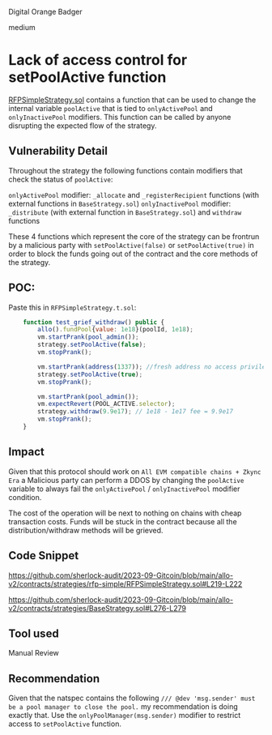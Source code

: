 Digital Orange Badger

medium

# Lack of access control for setPoolActive function

[RFPSimpleStrategy.sol](https://github.com/sherlock-audit/2023-09-Gitcoin/blob/main/allo-v2/contracts/strategies/rfp-simple/RFPSimpleStrategy.sol) contains a function that can be used to change the internal variable `poolActive` that is tied to `onlyActivePool` and `onlyInactivePool` modifiers. This function can be called by anyone disrupting the expected flow of the strategy.

## Vulnerability Detail

Throughout the strategy the following functions contain modifiers that check the status of `poolActive`:

`onlyActivePool` modifier: `_allocate` and `_registerRecipient` functions (with external functions in `BaseStrategy.sol`)
`onlyInactivePool` modifier: `_distribute` (with external function in `BaseStrategy.sol`) and `withdraw` functions

These 4 functions which represent the core of the strategy can be frontrun by a malicious party with  `setPoolActive(false)` or `setPoolActive(true)`  in order to block the funds going out of the contract and the core methods of the strategy.

## POC:

Paste this in `RFPSimpleStrategy.t.sol`:

```javascript
    function test_grief_withdraw() public {
        allo().fundPool{value: 1e18}(poolId, 1e18);
        vm.startPrank(pool_admin());
        strategy.setPoolActive(false);
        vm.stopPrank();

        vm.startPrank(address(1337)); //fresh address no access privileges
        strategy.setPoolActive(true);
        vm.stopPrank();

        vm.startPrank(pool_admin());
        vm.expectRevert(POOL_ACTIVE.selector);
        strategy.withdraw(9.9e17); // 1e18 - 1e17 fee = 9.9e17
        vm.stopPrank();
    }
```

## Impact

Given that this protocol should work on `All EVM compatible chains + Zkync Era` a Malicious party can perform a DDOS by changing the `poolActive` variable to always fail the `onlyActivePool` / `onlyInactivePool` modifier condition. 

The cost of the operation will be next to nothing on chains with cheap transaction costs. 
Funds will be stuck in the contract because all the distribution/withdraw methods will be grieved.

## Code Snippet

https://github.com/sherlock-audit/2023-09-Gitcoin/blob/main/allo-v2/contracts/strategies/rfp-simple/RFPSimpleStrategy.sol#L219-L222

https://github.com/sherlock-audit/2023-09-Gitcoin/blob/main/allo-v2/contracts/strategies/BaseStrategy.sol#L276-L279

## Tool used

Manual Review

## Recommendation

Given that the natspec contains the following `/// @dev 'msg.sender' must be a pool manager to close the pool.` my recommendation is doing exactly that. Use the `onlyPoolManager(msg.sender)` modifier to restrict access to `setPoolActive` function. 